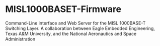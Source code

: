 # MISL1000BASET-Firmware
Command-Line interface and Web Server for the MISL 1000BASE-T Switching Layer. A collaboration between Eagle Embedded Engineering, Texas A&amp;M University, and the National Aeronautics and Space Administration
